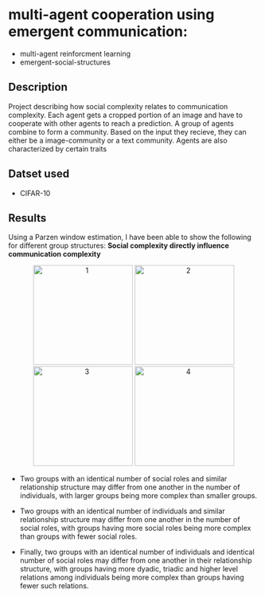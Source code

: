# multi-agent cooperation using emergent communication: 

* multi-agent reinforcment learning
* emergent-social-structures

## Description

Project describing how social complexity relates to communication complexity. Each agent gets a cropped portion of an image and have to cooperate with other agents to reach a prediction. A group of agents combine to form a community. Based on the input they recieve, they can either be a image-community or a text community. Agents are also characterized by certain traits

## Datset used
* CIFAR-10

## Results
Using a Parzen window estimation, I have been able to show the following for different group structures:  **Social complexity directly influence communication complexity**

<p align="center">
  <img src="https://user-images.githubusercontent.com/36856187/117822370-cbc79980-b26c-11eb-8f33-273d9b04d2f3.png"  width="200" alt="1"/>
  <img src="https://user-images.githubusercontent.com/36856187/117822785-1fd27e00-b26d-11eb-978b-b2195e90c266.png"  width="200" alt="2"/>
  <img src="https://user-images.githubusercontent.com/36856187/117822858-2e209a00-b26d-11eb-8d93-8f71fd1629be.png"  width="200" alt="3"/>
  <img src="https://user-images.githubusercontent.com/36856187/117822936-3e387980-b26d-11eb-8ac4-d41ca04d86b0.png"  width="200" alt="4"/>
</p>

* Two groups with an identical number of social roles and similar relationship structure may differ from one another in the number of individuals, with larger groups being more complex than smaller groups. 

* Two groups with an identical number of individuals and similar relationship structure may differ from one another in the number of social roles, with groups having more social roles being more complex than groups with fewer social roles. 

* Finally, two groups with an identical number of individuals and identical number of social roles may differ from one another in their relationship structure, with groups having more dyadic, triadic and higher level relations among individuals being more complex than groups having fewer such relations. 
